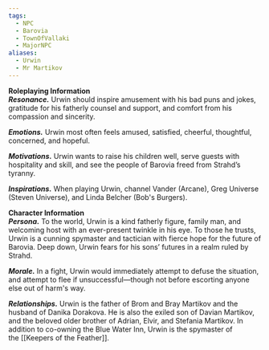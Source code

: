 ```yaml
---
tags:
  - NPC
  - Barovia
  - TownOfVallaki
  - MajorNPC
aliases:
  - Urwin
  - Mr Martikov
---
```

**Roleplaying Information**  
**_Resonance._** Urwin should inspire amusement with his bad puns and jokes, gratitude for his fatherly counsel and support, and comfort from his compassion and sincerity.

**_Emotions._** Urwin most often feels amused, satisfied, cheerful, thoughtful, concerned, and hopeful.

**_Motivations._** Urwin wants to raise his children well, serve guests with hospitality and skill, and see the people of Barovia freed from Strahd’s tyranny.

**_Inspirations._** When playing Urwin, channel Vander (Arcane), Greg Universe (Steven Universe), and Linda Belcher (Bob's Burgers).

**Character Information**  
**_Persona._** To the world, Urwin is a kind fatherly figure, family man, and welcoming host with an ever-present twinkle in his eye. To those he trusts, Urwin is a cunning spymaster and tactician with fierce hope for the future of Barovia. Deep down, Urwin fears for his sons’ futures in a realm ruled by Strahd.

**_Morale._** In a fight, Urwin would immediately attempt to defuse the situation, and attempt to flee if unsuccessful—though not before escorting anyone else out of harm's way.

**_Relationships._** Urwin is the father of Brom and Bray Martikov and the husband of Danika Dorakova. He is also the exiled son of Davian Martikov, and the beloved older brother of Adrian, Elvir, and Stefania Martikov. In addition to co-owning the Blue Water Inn, Urwin is the spymaster of the [[Keepers of the Feather]].